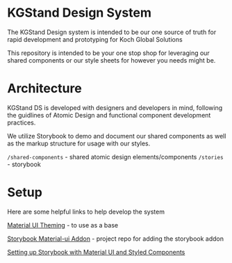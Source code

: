 # KGStand Design System
The KGStand Design system is intended to be our one source of truth for rapid development and prototyping for Koch Global Solutions

This repository is intended to be your one stop shop for leveraging our shared components or our style sheets for however you needs might be.

# Architecture
KGStand DS is developed with designers and developers in mind, following the guidlines of Atomic Design and functional component development practices.

We utilize Storybook to demo and document our shared components as well as the markup structure for usage with our styles.

`/shared-components` - shared atomic design elements/components
`/stories` - storybook

# Setup
Here are some helpful links to help develop the system

[Material UI Theming](https://material-ui.com/customization/theming/) - to use as a base

[Storybook Material-ui Addon](https://github.com/react-theming/storybook-addon-material-ui) - project repo for adding the storybook addon

[Setting up Storybook with Material UI and Styled Components](https://medium.com/encode/setting-up-storybook-with-material-ui-and-styled-components-5bdacb6db866)

